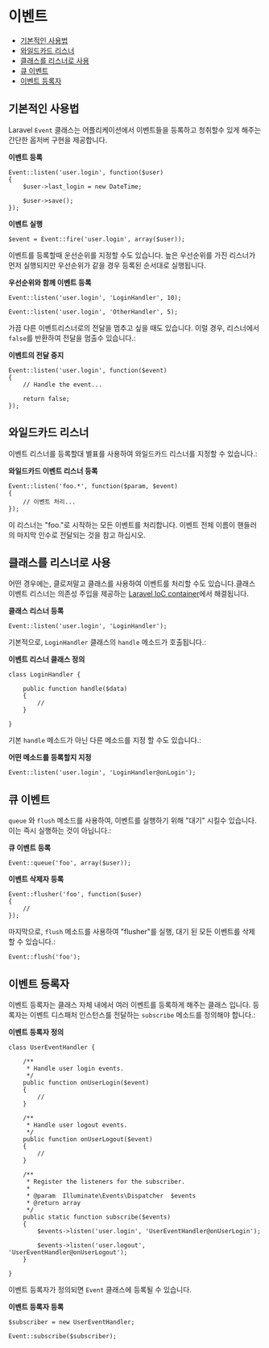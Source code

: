 # 이벤트

- [기본적인 사용법](#basic-usage)
- [와일드카드 리스너](#wildcard-listeners)
- [클래스를 리스너로 사용](#using-classes-as-listeners)
- [큐 이벤트](#queued-events)
- [이벤트 등록자](#event-subscribers)

<a name="basic-usage"></a>
## 기본적인 사용법

Laravel `Event` 클래스는 어플리케이션에서 이벤트들을 등록하고 청취할수 있게 해주는 간단한 옵저버 구현을 제공합니다.

**이벤트 등록**

    Event::listen('user.login', function($user)
  	{
  		$user->last_login = new DateTime;
  
  		$user->save();
  	});

**이벤트 실행**

	$event = Event::fire('user.login', array($user));

이벤트를 등록할때 운선순위를 지정할 수도 있습니다. 높은 우선순위를 가진 리스너가 먼저 실행되지만 우선순위가 같을 경우 등록된 순서대로 실행됩니다.

**우선순위와 함께 이벤트 등록**

	Event::listen('user.login', 'LoginHandler', 10);

	Event::listen('user.login', 'OtherHandler', 5);

가끔 다른 이벤트리스너로의 전달을 멈추고 싶을 때도 있습니다. 이럴 경우, 리스너에서 `false`를 반환하여 전달을 멈출수 있습니다.:

**이벤트의 전달 중지**

	Event::listen('user.login', function($event)
	{
		// Handle the event...

		return false;
	});

<a name="wildcard-listeners"></a>
## 와일드카드 리스너

이벤트 리스너를 등록할대 별표를 사용하여 와일드카드 리스너를 지정할 수 있습니다.:

**와일드카드 이벤트 리스너 등록**

	Event::listen('foo.*', function($param, $event)
	{
		// 이벤트 처리...
	});

이 리스너는 "foo."로 시작하는 모든 이벤트를 처리합니다. 이벤트 전체 이름이 핸들러의 마지막 인수로 전달되는 것을 참고 하십시오.

<a name="using-classes-as-listeners"></a>
## 클래스를 리스너로 사용

어떤 경우에는, 클로저말고 클래스를 사용하여 이벤트를 처리할 수도 있습니다.클래스 이벤트 리스너는 의존성 주입을 제공하는 [Laravel IoC container](/docs/ioc)에서 해결됩니다.

**클래스 리스너 등록**

    Event::listen('user.login', 'LoginHandler');

기본적으로, `LoginHandler` 클래스의 `handle` 메소드가 호출됩니다.:

**이벤트 리스너 클래스 정의**

	class LoginHandler {

		public function handle($data)
		{
			//
		}
 
	}

기본 `handle` 메소드가 아닌 다른 메소드를 지정 할 수도 있습니다.:

**어떤 메소드를 등록할지 지정**

	Event::listen('user.login', 'LoginHandler@onLogin');

<a name="queued-events"></a>
## 큐 이벤트

`queue` 와 `flush` 메소드를 사용하여, 이벤트를 실행하기 위해 "대기" 시킬수 있습니다. 이는 즉시 실행하는 것이 아닙니다.:

**큐 이벤트 등록**

	Event::queue('foo', array($user));

**이벤트 삭제자 등록**

	Event::flusher('foo', function($user)
	{
		//
	});

마지막으로, `flush` 메소드를 사용하여 "flusher"를 실행, 대기 된 모든 이벤트를 삭제 할 수 있습니다.:

	Event::flush('foo');

<a name="event-subscribers"></a>
## 이벤트 등록자

이벤트 등록자는 클래스 자체 내에서 여러 이벤트를 등록하게 해주는 클래스 입니다. 등록자는 이벤트 디스패처 인스턴스를 전달하는 `subscribe` 메소드를 정의해야 합니다.:

**이벤트 등록자 정의**

	class UserEventHandler {

		/**
		 * Handle user login events.
		 */
		public function onUserLogin($event)
		{
			//
		}

		/**
		 * Handle user logout events.
		 */
		public function onUserLogout($event)
		{
			//
		}

		/**
		 * Register the listeners for the subscriber.
		 *
		 * @param  Illuminate\Events\Dispatcher  $events
		 * @return array
		 */
		public static function subscribe($events)
		{
			$events->listen('user.login', 'UserEventHandler@onUserLogin');

			$events->listen('user.logout', 'UserEventHandler@onUserLogout');
		}

	}

이벤트 등록자가 정의되면 `Event` 클래스에 등록될 수 있습니다.

**이벤트 등록자 등록**

	$subscriber = new UserEventHandler;

	Event::subscribe($subscriber);